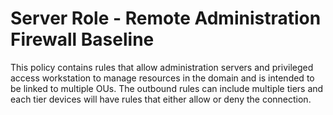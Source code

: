 # Server Role - Remote Administration Firewall Baseline
This policy contains rules that allow administration servers and privileged access workstation to manage resources in the domain and is 
intended to be linked to multiple OUs. The outbound rules can include multiple tiers and each tier devices will have rules that either allow or deny the connection.
